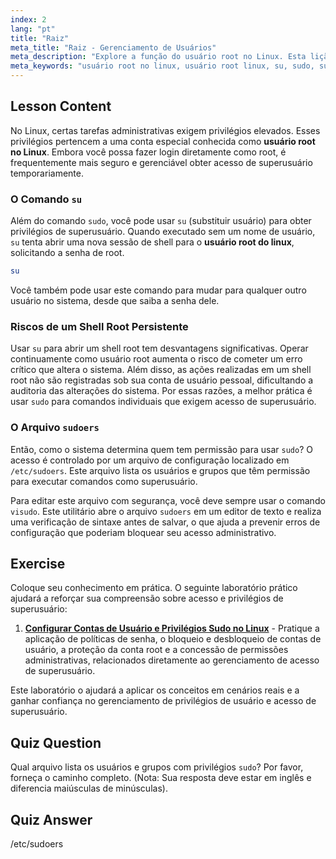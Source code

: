```yaml
---
index: 2
lang: "pt"
title: "Raiz"
meta_title: "Raiz - Gerenciamento de Usuários"
meta_description: "Explore a função do usuário root no Linux. Esta lição aborda as diferenças entre su e sudo para obter privilégios de superusuário e explica como o arquivo /etc/sudoers gerencia o acesso."
meta_keywords: "usuário root no linux, usuário root linux, su, sudo, sudoers, visudo, superusuário, gerenciamento de usuários, permissões linux"
---
```


## Lesson Content

No Linux, certas tarefas administrativas exigem privilégios elevados. Esses privilégios pertencem a uma conta especial conhecida como **usuário root no Linux**. Embora você possa fazer login diretamente como root, é frequentemente mais seguro e gerenciável obter acesso de superusuário temporariamente.

### O Comando `su`

Além do comando `sudo`, você pode usar `su` (substituir usuário) para obter privilégios de superusuário. Quando executado sem um nome de usuário, `su` tenta abrir uma nova sessão de shell para o **usuário root do linux**, solicitando a senha de root.

```bash
su
```

Você também pode usar este comando para mudar para qualquer outro usuário no sistema, desde que saiba a senha dele.

### Riscos de um Shell Root Persistente

Usar `su` para abrir um shell root tem desvantagens significativas. Operar continuamente como usuário root aumenta o risco de cometer um erro crítico que altera o sistema. Além disso, as ações realizadas em um shell root não são registradas sob sua conta de usuário pessoal, dificultando a auditoria das alterações do sistema. Por essas razões, a melhor prática é usar `sudo` para comandos individuais que exigem acesso de superusuário.

### O Arquivo `sudoers`

Então, como o sistema determina quem tem permissão para usar `sudo`? O acesso é controlado por um arquivo de configuração localizado em `/etc/sudoers`. Este arquivo lista os usuários e grupos que têm permissão para executar comandos como superusuário.

Para editar este arquivo com segurança, você deve sempre usar o comando `visudo`. Este utilitário abre o arquivo `sudoers` em um editor de texto e realiza uma verificação de sintaxe antes de salvar, o que ajuda a prevenir erros de configuração que poderiam bloquear seu acesso administrativo.

## Exercise

Coloque seu conhecimento em prática. O seguinte laboratório prático ajudará a reforçar sua compreensão sobre acesso e privilégios de superusuário:

1. **[Configurar Contas de Usuário e Privilégios Sudo no Linux](https://labex.io/pt/labs/comptia-configure-user-accounts-and-sudo-privileges-in-linux-590856)** - Pratique a aplicação de políticas de senha, o bloqueio e desbloqueio de contas de usuário, a proteção da conta root e a concessão de permissões administrativas, relacionados diretamente ao gerenciamento de acesso de superusuário.

Este laboratório o ajudará a aplicar os conceitos em cenários reais e a ganhar confiança no gerenciamento de privilégios de usuário e acesso de superusuário.

## Quiz Question

Qual arquivo lista os usuários e grupos com privilégios `sudo`? Por favor, forneça o caminho completo. (Nota: Sua resposta deve estar em inglês e diferencia maiúsculas de minúsculas).

## Quiz Answer

/etc/sudoers
